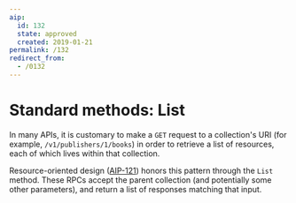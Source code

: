 ```yaml
---
aip:
  id: 132
  state: approved
  created: 2019-01-21
permalink: /132
redirect_from:
  - /0132
---
```


# Standard methods: List

In many APIs, it is customary to make a `GET` request to a collection's URI
(for example, `/v1/publishers/1/books`) in order to retrieve a list of
resources, each of which lives within that collection.

Resource-oriented design ([AIP-121][]) honors this pattern through the `List`
method. These RPCs accept the parent collection (and potentially some other
parameters), and return a list of responses matching that input.

[aip-121]: ../0121.md
